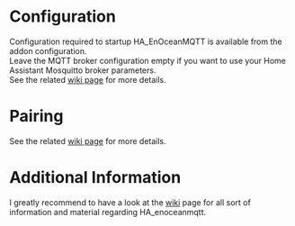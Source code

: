 # Configuration

Configuration required to startup HA_EnOceanMQTT is available from the addon configuration.  
Leave the MQTT broker configuration empty if you want to use your Home Assistant Mosquitto broker parameters.  
See the related [wiki page](https://github.com/aseracorp/HA_enoceanmqtt/wiki/Home-Assistant-Addon#configuration) for more details.

# Pairing

See the related [wiki page](https://github.com/aseracorp/HA_enoceanmqtt/wiki/Usage#1--pairing-your-device) for more details.

# Additional Information

I greatly recommend to have a look at the [wiki](https://github.com/aseracorp/HA_enoceanmqtt/wiki) page for all sort of information and material regarding HA_enoceanmqtt.
